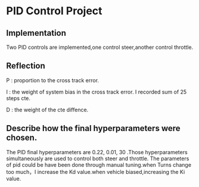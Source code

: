 
# PID Control Project

## Implementation

Two PID controls  are implemented,one control steer,another control throttle.

## Reflection

P : proportion to the cross track error.

I :  the weight of system bias in the cross track error. I recorded sum of 25 steps cte.

D : the weight of the cte diffence.

## Describe how the final hyperparameters were chosen.

The PID final hyperparameters  are 0.22, 0.01, 30 .Those hyperparameters simultaneously are used to control both steer and throttle.
The parameters of pid  could be have been done through manual tuning.when Turns change too much，I increase the Kd value.when vehicle biased,increasing the Ki value.
